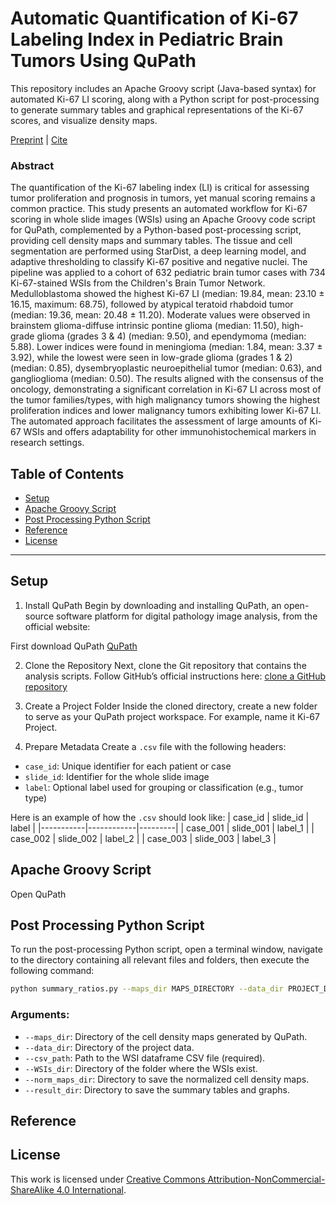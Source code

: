 # Automatic Quantification of Ki-67 Labeling Index in Pediatric Brain Tumors Using QuPath

This repository includes an Apache Groovy script (Java-based syntax) for automated Ki-67 LI scoring, along with a Python script for post-processing to generate summary tables and graphical representations of the Ki-67 scores, and visualize density maps.

[Preprint]() | [Cite](#reference)

### Abstract
The quantification of the Ki-67 labeling index (LI) is critical for assessing tumor proliferation and prognosis in tumors, yet manual scoring remains a common practice. This study presents an automated workflow for Ki-67 scoring in whole slide images (WSIs) using an Apache Groovy code script for QuPath, complemented by a Python-based post-processing script, providing cell density maps and summary tables. The tissue and cell segmentation are performed using StarDist, a deep learning model, and adaptive thresholding to classify Ki-67 positive and negative nuclei. The pipeline was applied to a cohort of 632 pediatric brain tumor cases with 734 Ki-67-stained WSIs from the Children's Brain Tumor Network. Medulloblastoma showed the highest Ki-67 LI (median: 19.84, mean: 23.10 ± 16.15, maximum: 68.75), followed by atypical teratoid rhabdoid tumor (median: 19.36, mean: 20.48 ± 11.20). Moderate values were observed in brainstem glioma-diffuse intrinsic pontine glioma (median: 11.50), high-grade glioma (grades 3 & 4) (median: 9.50), and ependymoma (median: 5.88). Lower indices were found in meningioma (median: 1.84, mean: 3.37 ± 3.92), while the lowest were seen in low-grade glioma (grades 1 & 2) (median: 0.85), dysembryoplastic neuroepithelial tumor (median: 0.63), and ganglioglioma (median: 0.50). The results aligned with the consensus of the oncology, demonstrating a significant correlation in Ki-67 LI across most of the tumor families/types, with high malignancy tumors showing the highest proliferation indices and lower malignancy tumors exhibiting lower Ki-67 LI. The automated approach facilitates the assessment of large amounts of Ki-67 WSIs and offers adaptability for other immunohistochemical markers in research settings. 

## Table of Contents
- [Setup](#Setup)
- [Apache Groovy Script](#groovy)
- [Post Processing Python Script](#post-processing)
- [Reference](#reference)
- [License](#license)
---

## Setup

1. Install QuPath
Begin by downloading and installing QuPath, an open-source software platform for digital pathology image analysis, from the official website:

First download QuPath [QuPath](https://qupath.github.io)

2. Clone the Repository
Next, clone the Git repository that contains the analysis scripts. Follow GitHub’s official instructions here: [clone a GitHub repository](https://docs.github.com/en/repositories/creating-and-managing-repositories/cloning-a-repository)


3. Create a Project Folder
Inside the cloned directory, create a new folder to serve as your QuPath project workspace. For example, name it Ki-67 Project.

4. Prepare Metadata
Create a `.csv` file with the following headers:
- `case_id`: Unique identifier for each patient or case
- `slide_id`: Identifier for the whole slide image
- `label`: Optional label used for grouping or classification (e.g., tumor type)

Here is an example of how the `.csv` should look like:
| case_id   | slide_id   | label   |
|-----------|------------|---------|
| case_001  | slide_001  | label_1 |
| case_002  | slide_002  | label_2 |
| case_003  | slide_003  | label_3 |

## Apache Groovy Script

Open QuPath

## Post Processing Python Script

To run the post-processing Python script, open a terminal window, navigate to the directory containing all relevant files and folders, then execute the following command:
```bash
python summary_ratios.py --maps_dir MAPS_DIRECTORY --data_dir PROJECT_DATA_DIRECTORY--csv_path PATH_to_CSV --WSIs_dir WSI_DIRECTORY --norm_maps_dir NORM_MAPS_DIRECTORY --result_dir RESULT_DIRECTORY
```

### Arguments:
- `--maps_dir`: Directory of the cell density maps generated by QuPath.
- `--data_dir`: Directory of the project data.
- `--csv_path`: Path to the WSI dataframe CSV file (required).
- `--WSIs_dir`: Directory of the folder where the WSIs exist.
- `--norm_maps_dir`: Directory to save the normalized cell density maps.
- `--result_dir`: Directory to save the summary tables and graphs.

## Reference

## License
This work is licensed under [Creative Commons Attribution-NonCommercial-ShareAlike 4.0 International](https://creativecommons.org/licenses/by-nc-sa/4.0/).